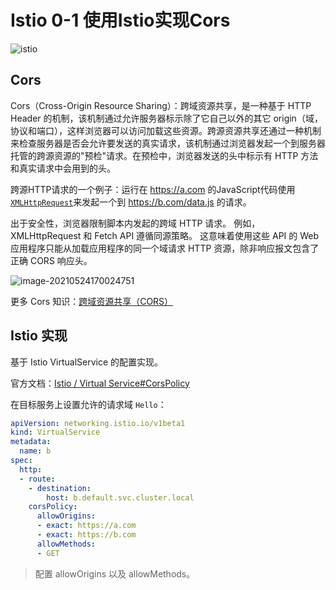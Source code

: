 # Istio 0-1 使用Istio实现Cors

![istio](https://pding.oss-cn-hangzhou.aliyuncs.com/images/istio.jpg)

## Cors

Cors（Cross-Origin Resource Sharing）：跨域资源共享，是一种基于 HTTP Header 的机制，该机制通过允许服务器标示除了它自己以外的其它 origin（域，协议和端口），这样浏览器可以访问加载这些资源。跨源资源共享还通过一种机制来检查服务器是否会允许要发送的真实请求，该机制通过浏览器发起一个到服务器托管的跨源资源的"预检"请求。在预检中，浏览器发送的头中标示有 HTTP 方法和真实请求中会用到的头。

跨源HTTP请求的一个例子：运行在 https://a.com 的JavaScript代码使用[`XMLHttpRequest`](https://developer.mozilla.org/zh-CN/docs/Web/API/XMLHttpRequest)来发起一个到 https://b.com/data.js 的请求。

出于安全性，浏览器限制脚本内发起的跨域 HTTP 请求。 例如，XMLHttpRequest 和 Fetch API 遵循同源策略。 这意味着使用这些 API 的 Web 应用程序只能从加载应用程序的同一个域请求 HTTP 资源，除非响应报文包含了正确 CORS 响应头。

![image-20210524170024751](https://pding.oss-cn-hangzhou.aliyuncs.com/images/image-20210524170024751.png)

更多 Cors 知识：[跨域资源共享（CORS）](https://developer.mozilla.org/zh-CN/docs/Web/HTTP/CORS)

## Istio 实现

基于 Istio VirtualService 的配置实现。

官方文档：[Istio / Virtual Service#CorsPolicy](https://istio.io/latest/docs/reference/config/networking/virtual-service/#CorsPolicy)

在目标服务上设置允许的请求域 `Hello`：

```yaml
apiVersion: networking.istio.io/v1beta1
kind: VirtualService
metadata:
  name: b
spec:
  http:
  - route:
    - destination:
        host: b.default.svc.cluster.local
    corsPolicy:
      allowOrigins:
      - exact: https://a.com
      - exact: https://b.com
      allowMethods:
      - GET
```

> 配置 allowOrigins 以及 allowMethods。

